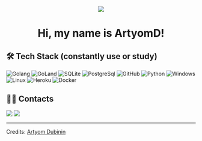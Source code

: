 <p align="center">
<img src="https://user-images.githubusercontent.com/21006294/123516636-ccde4a00-d6a5-11eb-98f5-1da842739ec1.png" style="max-width;100%;">
</p>

<h1 align="center">Hi, my name is ArtyomD!</h1>

<h2 align="left">🛠 Tech Stack (constantly use or study)</h2>

![Golang](https://user-images.githubusercontent.com/21006294/123513609-bed4fd00-d696-11eb-8a0f-16d220972d4f.png)
![GoLand](https://user-images.githubusercontent.com/21006294/123513614-c0062a00-d696-11eb-941e-48906b0e8e49.png)
![SQLite](https://user-images.githubusercontent.com/21006294/123513622-c1375700-d696-11eb-8b9b-c90500fb8645.png)
![PostgreSql](https://user-images.githubusercontent.com/21006294/123513616-c0062a00-d696-11eb-9f82-400564b40d0d.png)
![GitHub](https://user-images.githubusercontent.com/21006294/123515259-4d4d7c80-d69f-11eb-83db-828b5ca24a18.png)
![Python](https://user-images.githubusercontent.com/21006294/123513617-c09ec080-d696-11eb-8867-4638c8603ed1.png)
![Windows](https://user-images.githubusercontent.com/21006294/123516946-5d695a00-d6a7-11eb-8285-dbdba514a821.png)
![Linux](https://user-images.githubusercontent.com/21006294/123516945-5cd0c380-d6a7-11eb-8327-e730b492f48d.png)
![Heroku](https://user-images.githubusercontent.com/21006294/123513612-bf6d9380-d696-11eb-957e-00599ed74f76.png)
![Docker](https://user-images.githubusercontent.com/21006294/123515258-4cb4e600-d69f-11eb-8118-01ccc75d590e.png)

<h2 align="left">🤝🏻 Contacts</h2>

<a href="https://www.linkedin.com/in/artyomdubinin/"><img src="https://user-images.githubusercontent.com/21006294/123512242-0c4d6c00-d68f-11eb-8522-0b070add7980.png"/></a>
<a href="mailto:artlock1318@gmail.com"><img src="https://user-images.githubusercontent.com/21006294/123512240-0bb4d580-d68f-11eb-857b-76025c89d2cf.png"/></a>

-----
Credits: [Artyom Dubinin](https://github.com/art07)